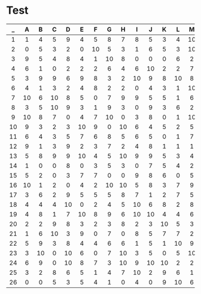 # Test

|_|A|B|C|D|E|F|G|H|I|J|K|L|M|N|O|P|Q|R|S|T|U|V|W|X|Y|Z|
|:-------:|:-------:|:-------:|:-------:|:-------:|:-------:|:-------:|:-------:|:-------:|:-------:|:-------:|:-------:|:-------:|:-------:|:-------:|:-------:|:-------:|:-------:|:-------:|:-------:|:-------:|:-------:|:-------:|:-------:|:-------:|:-------:|:-------:|
|1|1|4|5|9|4|5|8|7|8|5|3|4|10|6|9|6|9|8|10|7|2|6|3|0|6|7|
|2|0|5|3|2|0|10|5|3|1|6|5|3|10|3|2|10|2|9|1|3|10|8|8|8|0|3|
|3|9|5|4|8|4|1|10|8|0|0|0|6|2|9|10|3|3|5|5|2|9|7|7|7|7|10|
|4|6|1|0|2|2|2|6|4|6|10|2|2|7|9|0|8|4|4|1|0|1|9|2|8|0|5|
|5|3|9|9|6|9|8|3|2|10|9|8|10|8|3|9|0|0|7|3|0|0|10|7|5|1|5|
|6|4|1|3|2|4|8|2|2|0|4|3|1|10|7|5|2|10|10|3|10|3|1|6|10|2|2|
|7|10|6|10|8|5|0|7|9|9|5|5|1|6|7|1|6|1|4|6|4|6|6|8|6|9|8|
|8|3|5|10|9|3|1|9|3|0|9|3|6|2|2|6|9|10|3|4|9|5|5|0|5|4|4|
|9|10|8|7|0|4|7|10|0|3|8|0|1|10|3|5|1|3|10|10|3|3|0|3|5|0|3|
|10|9|3|2|3|10|9|0|10|6|4|5|2|5|9|7|8|3|0|9|2|4|3|8|2|8|6|
|11|6|4|3|5|7|6|8|5|6|5|0|1|7|0|3|4|4|2|0|7|3|0|5|7|7|0|
|12|9|1|3|9|2|3|7|2|4|8|1|1|1|6|3|8|9|8|3|2|3|0|7|0|2|9|
|13|5|8|9|9|10|4|5|10|9|9|5|3|4|4|4|0|4|0|10|4|7|10|3|2|8|3|
|14|1|0|0|8|0|3|5|3|0|7|5|4|2|2|0|0|5|5|0|8|10|2|8|1|10|3|
|15|5|2|0|3|7|7|0|0|9|8|6|0|5|10|0|4|6|1|5|2|7|9|8|2|2|7|
|16|10|1|2|0|4|2|10|10|5|8|3|7|9|2|1|5|2|7|10|5|0|5|6|7|10|3|
|17|3|6|2|9|5|5|5|8|7|1|2|7|5|10|0|6|0|4|5|0|1|4|3|0|7|2|
|18|4|4|4|10|0|2|4|5|10|6|8|2|8|6|9|4|5|4|1|6|0|0|7|2|8|10|
|19|4|8|1|7|10|8|9|6|10|10|4|4|6|0|9|7|1|2|9|10|1|8|0|4|1|7|
|20|2|2|9|8|3|2|3|8|2|3|10|5|3|2|3|7|3|6|2|8|2|2|3|9|7|10|
|21|1|6|10|3|9|0|7|0|8|5|7|7|2|9|10|6|4|9|6|3|5|6|7|7|2|8|
|22|5|9|3|8|4|4|6|6|1|5|1|10|9|6|5|7|3|0|6|9|4|5|9|8|4|1|
|23|3|10|0|10|6|0|7|10|3|5|0|5|10|5|10|4|5|8|6|3|2|2|4|10|7|4|
|24|6|9|0|10|8|7|3|10|9|10|10|2|2|5|7|6|5|10|1|4|5|2|10|1|2|0|
|25|3|2|8|6|5|1|4|7|10|2|9|6|1|8|5|5|2|0|0|6|6|10|10|1|2|1|
|26|0|0|5|3|5|4|1|0|4|0|9|10|6|7|9|4|9|2|10|7|7|4|10|7|2|3|
